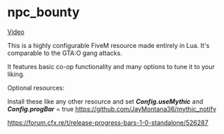 # npc_bounty
[Video](https://streamable.com/sujyy9)

This is a highly configurable FiveM resource made entirely in Lua. It's comparable to the GTA:O gang attacks.

It features basic co-op functionality and many options to tune it to your liking.


Optional resources: 

Install these like any other resource and set ___Config.useMythic___ and ___Config.progBar___ = true
https://github.com/JayMontana36/mythic_notify

https://forum.cfx.re/t/release-progress-bars-1-0-standalone/526287


